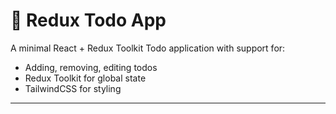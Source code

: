 # 🧾 Redux Todo App

A minimal React + Redux Toolkit Todo application with support for:

- Adding, removing, editing todos
- Redux Toolkit for global state
- TailwindCSS for styling

---
